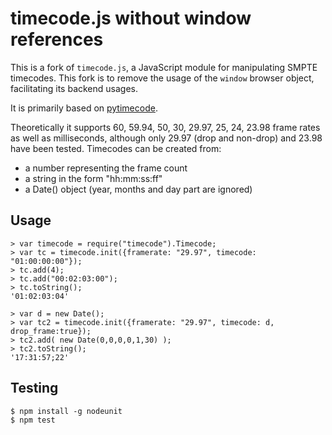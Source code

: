 # timecode.js without window references

This is a fork of `timecode.js`, a JavaScript module for manipulating SMPTE timecodes.
This fork is to remove the usage of the `window` browser object, facilitating its backend usages.

It is primarily based on [pytimecode](http://code.google.com/p/pytimecode/).

Theoretically it supports 60, 59.94, 50, 30, 29.97, 25, 24, 23.98 frame rates as well as milliseconds, although only 29.97 (drop and non-drop) and 23.98 have been tested.  Timecodes can be created from:

- a number representing the frame count
- a string in the form "hh:mm:ss:ff"
- a Date() object (year, months and day part are ignored)

## Usage

    > var timecode = require("timecode").Timecode;
    > var tc = timecode.init({framerate: "29.97", timecode: "01:00:00:00"});
    > tc.add(4);
    > tc.add("00:02:03:00");
    > tc.toString();
    '01:02:03:04'

    > var d = new Date();
    > var tc2 = timecode.init({framerate: "29.97", timecode: d, drop_frame:true});
    > tc2.add( new Date(0,0,0,0,1,30) );
    > tc2.toString();
    '17:31:57;22'

## Testing

    $ npm install -g nodeunit
    $ npm test
